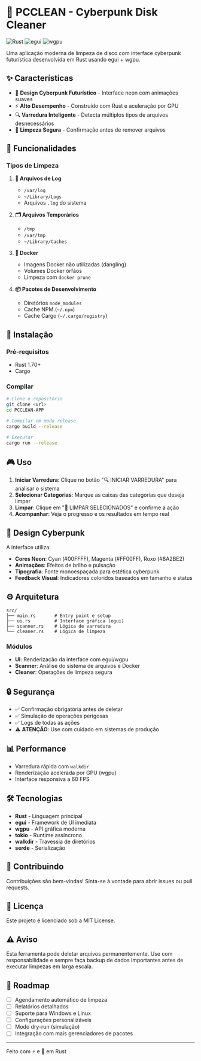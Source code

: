 # 🌟 PCCLEAN - Cyberpunk Disk Cleaner

![Rust](https://img.shields.io/badge/Rust-000000?style=for-the-badge&logo=rust&logoColor=white)
![egui](https://img.shields.io/badge/egui-GUI-blue?style=for-the-badge)
![wgpu](https://img.shields.io/badge/wgpu-Graphics-purple?style=for-the-badge)

Uma aplicação moderna de limpeza de disco com interface cyberpunk futurística desenvolvida em Rust usando egui + wgpu.

## ✨ Características

- 🎨 **Design Cyberpunk Futurístico** - Interface neon com animações suaves
- ⚡ **Alto Desempenho** - Construído com Rust e aceleração por GPU
- 🔍 **Varredura Inteligente** - Detecta múltiplos tipos de arquivos desnecessários
- 🧹 **Limpeza Segura** - Confirmação antes de remover arquivos

## 🎯 Funcionalidades

### Tipos de Limpeza

1. **📄 Arquivos de Log**
   - `/var/log`
   - `~/Library/Logs`
   - Arquivos `.log` do sistema

2. **🗂️ Arquivos Temporários**
   - `/tmp`
   - `/var/tmp`
   - `~/Library/Caches`

3. **🐳 Docker**
   - Imagens Docker não utilizadas (dangling)
   - Volumes Docker órfãos
   - Limpeza com `docker prune`

4. **📦 Pacotes de Desenvolvimento**
   - Diretórios `node_modules`
   - Cache NPM (`~/.npm`)
   - Cache Cargo (`~/.cargo/registry`)

## 🚀 Instalação

### Pré-requisitos

- Rust 1.70+ 
- Cargo

### Compilar

```bash
# Clone o repositório
git clone <url>
cd PCCLEAN-APP

# Compilar em modo release
cargo build --release

# Executar
cargo run --release
```

## 🎮 Uso

1. **Iniciar Varredura**: Clique no botão "🔍 INICIAR VARREDURA" para analisar o sistema
2. **Selecionar Categorias**: Marque as caixas das categorias que deseja limpar
3. **Limpar**: Clique em "🧹 LIMPAR SELECIONADOS" e confirme a ação
4. **Acompanhar**: Veja o progresso e os resultados em tempo real

## 🎨 Design Cyberpunk

A interface utiliza:
- **Cores Neon**: Cyan (#00FFFF), Magenta (#FF00FF), Roxo (#8A2BE2)
- **Animações**: Efeitos de brilho e pulsação
- **Tipografia**: Fonte monoespaçada para estética cyberpunk
- **Feedback Visual**: Indicadores coloridos baseados em tamanho e status

## ⚙️ Arquitetura

```
src/
├── main.rs       # Entry point e setup
├── ui.rs         # Interface gráfica (egui)
├── scanner.rs    # Lógica de varredura
└── cleaner.rs    # Lógica de limpeza
```

### Módulos

- **UI**: Renderização da interface com egui/wgpu
- **Scanner**: Análise do sistema de arquivos e Docker
- **Cleaner**: Operações de limpeza segura

## 🔒 Segurança

- ✅ Confirmação obrigatória antes de deletar
- ✅ Simulação de operações perigosas
- ✅ Logs de todas as ações
- ⚠️ **ATENÇÃO**: Use com cuidado em sistemas de produção

## 📊 Performance

- Varredura rápida com `walkdir`
- Renderização acelerada por GPU (wgpu)
- Interface responsiva a 60 FPS

## 🛠️ Tecnologias

- **Rust** - Linguagem principal
- **egui** - Framework de UI imediata
- **wgpu** - API gráfica moderna
- **tokio** - Runtime assíncrono
- **walkdir** - Travessia de diretórios
- **serde** - Serialização

## 🤝 Contribuindo

Contribuições são bem-vindas! Sinta-se à vontade para abrir issues ou pull requests.

## 📝 Licença

Este projeto é licenciado sob a MIT License.

## ⚠️ Aviso

Esta ferramenta pode deletar arquivos permanentemente. Use com responsabilidade e sempre faça backup de dados importantes antes de executar limpezas em larga escala.

## 🎯 Roadmap

- [ ] Agendamento automático de limpeza
- [ ] Relatórios detalhados
- [ ] Suporte para Windows e Linux
- [ ] Configurações personalizáveis
- [ ] Modo dry-run (simulação)
- [ ] Integração com mais gerenciadores de pacotes

---

Feito com ⚡ e 💜 em Rust
